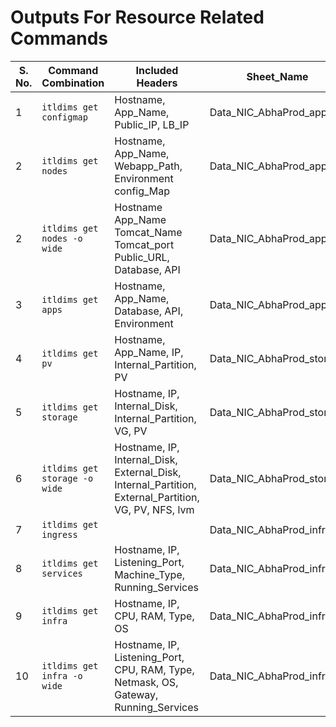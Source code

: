 # Outputs For Resource Related Commands

| S. No. | Command Combination               | Included Headers                                      | Sheet_Name|
|-------|-----------------------------------|---------------------------------------------------------|---|
| 1| `itldims get configmap`              | Hostname, App_Name, Public_IP, LB_IP | Data_NIC_AbhaProd_app |
| 2| `itldims get nodes`       | Hostname, App_Name, Webapp_Path,	Environment	config_Map | Data_NIC_AbhaProd_app |
| 2| `itldims get nodes -o wide`       | Hostname	App_Name	Tomcat_Name	Tomcat_port	Public_URL, Database, API | Data_NIC_AbhaProd_app |
| 3| `itldims get apps`         | Hostname, App_Name, Database, API, Environment | Data_NIC_AbhaProd_app |
| 4| `itldims get pv`         | Hostname, App_Name, IP, Internal_Partition, PV  | Data_NIC_AbhaProd_storage |
| 5| `itldims get storage`   | Hostname, IP, Internal_Disk, Internal_Partition, VG, PV | Data_NIC_AbhaProd_storage |
| 6| `itldims get storage -o wide`         | Hostname, IP, Internal_Disk, External_Disk, Internal_Partition, External_Partition, VG, PV, NFS, lvm | Data_NIC_AbhaProd_storage |
| 7| `itldims get ingress`   | | Data_NIC_AbhaProd_infra |
| 8| `itldims get services` | Hostname, IP, Listening_Port, Machine_Type, Running_Services | Data_NIC_AbhaProd_infra |
| 9| `itldims get infra` | Hostname, IP, CPU, RAM, Type, OS |Data_NIC_AbhaProd_infra |
| 10| `itldims get infra -o wide` | Hostname, IP, Listening_Port, CPU, RAM, Type, Netmask, OS, Gateway, Running_Services | Data_NIC_AbhaProd_infra |
